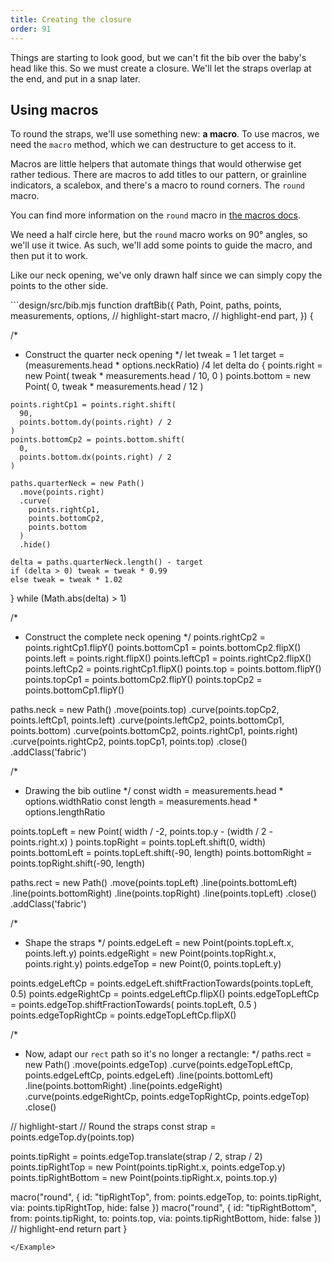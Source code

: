 ```yaml
---
title: Creating the closure
order: 91
---
```


Things are starting to look good, but we can't fit the bib over the baby's head like this.
So we must create a closure. We'll let the straps overlap at the end, and put in a snap
later.

## Using macros

To round the straps, we'll use something new: **a macro**. To use macros, we
need the `macro` method, which we can destructure to get access to it.

Macros are little helpers that automate things that would otherwise get rather
tedious. There are macros to add titles to our pattern, or grainline
indicators, a scalebox, and there's a macro to round corners. The `round`
macro.

<Note> You can find more information on the `round` macro in [the macros docs](/reference/macros/round/).</Note>

We need a half circle here, but the `round` macro works on 90° angles, so
we'll use it twice.  As such, we'll add some points to guide the macro, and
then put it to work.

Like our neck opening, we've only drawn half since we can simply copy the
points to the other side.

<Example tutorial caption="Now the straps overlap. Which doesn't work for a pattern as it would make it impossible to cut it out of a single piece of fabric. So let's deal with the overlap next.">
```design/src/bib.mjs
function draftBib({
  Path,
  Point,
  paths,
  points,
  measurements,
  options,
  // highlight-start
  macro,
  // highlight-end
  part,
}) {

  /*
   * Construct the quarter neck opening
   */
  let tweak = 1
  let target = (measurements.head * options.neckRatio) /4
  let delta
  do {
    points.right = new Point(
      tweak * measurements.head / 10, 
      0
    )
    points.bottom = new Point(
      0, 
      tweak * measurements.head / 12
    )
  
    points.rightCp1 = points.right.shift(
      90, 
      points.bottom.dy(points.right) / 2
    )
    points.bottomCp2 = points.bottom.shift(
      0, 
      points.bottom.dx(points.right) / 2
    )
  
    paths.quarterNeck = new Path()
      .move(points.right)
      .curve(
        points.rightCp1, 
        points.bottomCp2, 
        points.bottom
      )
      .hide()

    delta = paths.quarterNeck.length() - target
    if (delta > 0) tweak = tweak * 0.99
    else tweak = tweak * 1.02
  } while (Math.abs(delta) > 1)

  /*
   * Construct the complete neck opening
   */
  points.rightCp2 = points.rightCp1.flipY()
  points.bottomCp1 = points.bottomCp2.flipX()
  points.left = points.right.flipX()
  points.leftCp1 = points.rightCp2.flipX()
  points.leftCp2 = points.rightCp1.flipX()
  points.top = points.bottom.flipY()
  points.topCp1 = points.bottomCp2.flipY()
  points.topCp2 = points.bottomCp1.flipY()

  paths.neck = new Path()
    .move(points.top)
    .curve(points.topCp2, points.leftCp1, points.left)
    .curve(points.leftCp2, points.bottomCp1, points.bottom)
    .curve(points.bottomCp2, points.rightCp1, points.right)
    .curve(points.rightCp2, points.topCp1, points.top)
    .close()
    .addClass('fabric')

  /*
   * Drawing the bib outline
   */
  const width = measurements.head * options.widthRatio
  const length = measurements.head * options.lengthRatio

  points.topLeft = new Point(
    width / -2,
    points.top.y - (width / 2 - points.right.x)
  )
  points.topRight = points.topLeft.shift(0, width)
  points.bottomLeft = points.topLeft.shift(-90, length)
  points.bottomRight = points.topRight.shift(-90, length)

  paths.rect = new Path()
    .move(points.topLeft)
    .line(points.bottomLeft)
    .line(points.bottomRight)
    .line(points.topRight)
    .line(points.topLeft)
    .close()
    .addClass('fabric')

  /*
   * Shape the straps
   */
  points.edgeLeft = new Point(points.topLeft.x, points.left.y)
  points.edgeRight = new Point(points.topRight.x, points.right.y)
  points.edgeTop = new Point(0, points.topLeft.y)

  points.edgeLeftCp = points.edgeLeft.shiftFractionTowards(points.topLeft, 0.5)
  points.edgeRightCp = points.edgeLeftCp.flipX()
  points.edgeTopLeftCp = points.edgeTop.shiftFractionTowards(
    points.topLeft,
    0.5
  )
  points.edgeTopRightCp = points.edgeTopLeftCp.flipX()

  /*
   * Now, adapt our `rect` path so it's no longer a rectangle:
   */
  paths.rect = new Path()
    .move(points.edgeTop)
    .curve(points.edgeTopLeftCp, points.edgeLeftCp, points.edgeLeft)
    .line(points.bottomLeft)
    .line(points.bottomRight)
    .line(points.edgeRight)
    .curve(points.edgeRightCp, points.edgeTopRightCp, points.edgeTop)
    .close()

  // highlight-start
  // Round the straps
  const strap = points.edgeTop.dy(points.top)

  points.tipRight = points.edgeTop.translate(strap / 2, strap / 2)
  points.tipRightTop = new Point(points.tipRight.x, points.edgeTop.y)
  points.tipRightBottom = new Point(points.tipRight.x, points.top.y)

  macro("round", {
    id: "tipRightTop",
    from: points.edgeTop,
    to: points.tipRight,
    via: points.tipRightTop,
    hide: false
  })
  macro("round", {
    id: "tipRightBottom",
    from: points.tipRight,
    to: points.top,
    via: points.tipRightBottom,
    hide: false
  })
  // highlight-end
  return part
}
```
</Example>
